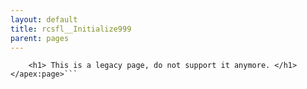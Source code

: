 ```yaml
---
layout: default
title: rcsfl__Initialize999
parent: pages
---
```


```<apex:page sidebar="false">
    <h1> This is a legacy page, do not support it anymore. </h1>
</apex:page>```
